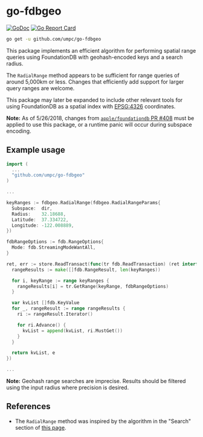 # go-fdbgeo

[![GoDoc](https://godoc.org/github.com/umpc/go-fdbgeo?status.svg)](https://godoc.org/github.com/umpc/go-fdbgeo)
[![Go Report Card](https://goreportcard.com/badge/github.com/umpc/go-fdbgeo)](https://goreportcard.com/report/github.com/umpc/go-fdbgeo)

```sh
go get -u github.com/umpc/go-fdbgeo
```

This package implements an efficient algorithm for performing spatial range queries using FoundationDB with geohash-encoded keys and a search radius.

The `RadialRange` method appears to be sufficient for range queries of around 5,000km or less. Changes that efficiently add support for larger query ranges are welcome.

This package may later be expanded to include other relevant tools for using FoundationDB as a spatial index with [EPSG:4326](https://epsg.io/4326) coordinates.

**Note:** As of 5/26/2018, changes from [`apple/foundationdb` PR #408](https://github.com/apple/foundationdb/pull/408) must be applied to use this package, or a runtime panic will occur during subspace encoding.

## Example usage

```go
import (
  ...
  "github.com/umpc/go-fdbgeo"
)

...

keyRanges := fdbgeo.RadialRange(fdbgeo.RadialRangeParams{
  Subspace:  dir,
  Radius:    32.18688,
  Latitude:  37.334722,
  Longitude: -122.008889,
})

fdbRangeOptions := fdb.RangeOptions{
  Mode: fdb.StreamingModeWantAll,
}

ret, err := store.ReadTransact(func(tr fdb.ReadTransaction) (ret interface{}, e error) {
  rangeResults := make([]fdb.RangeResult, len(keyRanges))

  for i, keyRange := range keyRanges {
    rangeResults[i] = tr.GetRange(keyRange, fdbRangeOptions)
  }

  var kvList []fdb.KeyValue
  for _, rangeResult := range rangeResults {
    ri := rangeResult.Iterator()

    for ri.Advance() {
      kvList = append(kvList, ri.MustGet())
    }
  }

  return kvList, e
})

...
```

**Note:** Geohash range searches are imprecise. Results should be filtered using the input radius where precision is desired.

## References

* The `RadialRange` method was inspired by the algorithm in the "Search" section of [this page](https://web.archive.org/web/20180526044934/https://github.com/yinqiwen/ardb/wiki/Spatial-Index#search).
